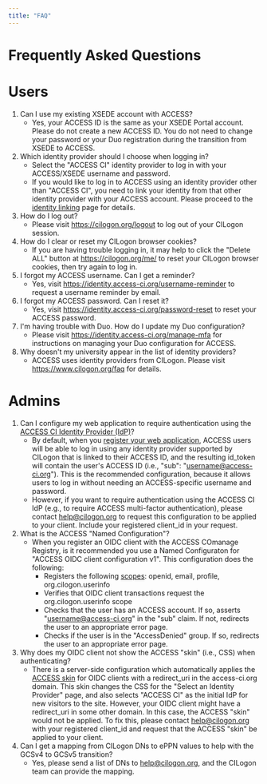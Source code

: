 ```yaml
---
title: "FAQ"
---
```


# Frequently Asked Questions

# Users

1. Can I use my existing XSEDE account with ACCESS?
   - Yes, your ACCESS ID is the same as your XSEDE Portal account. Please do not create a
     new ACCESS ID. You do not need to change your password or your Duo registration
     during the transition from XSEDE to ACCESS.
2. Which identity provider should I choose when logging in?
   - Select the "ACCESS CI" identity provider to log in with your ACCESS/XSEDE username and password.
   - If you would like to log in to ACCESS using an identity provider other than "ACCESS CI", you need to link your identity from that other identity provider with your ACCESS account. Please proceed to the [identity linking](/id-linking) page for details.
3. How do I log out?
   - Please visit <https://cilogon.org/logout> to log out of your CILogon session.
4. How do I clear or reset my CILogon browser cookies?
   - If you are having trouble logging in, it may help to click the "Delete ALL" button at <https://cilogon.org/me/> to reset your CILogon browser cookies, then try again to log in. 
5. I forgot my ACCESS username. Can I get a reminder?
   - Yes, visit <https://identity.access-ci.org/username-reminder> to request a username reminder by email.
6. I forgot my ACCESS password. Can I reset it?
   - Yes, visit <https://identity.access-ci.org/password-reset> to reset your ACCESS password.
7. I'm having trouble with Duo. How do I update my Duo configuration?
   - Please visit <https://identity.access-ci.org/manage-mfa> for instructions on managing your Duo configuration for ACCESS.
8. Why doesn't my university appear in the list of identity providers?
   - ACCESS uses identity providers from CILogon. Please visit <https://www.cilogon.org/faq> for details.

# Admins

1. Can I configure my web application to require authentication using the
   [ACCESS CI Identity Provider (IdP)](/about-access-idp)?
   - By default, when you [register your web application](/register-app), ACCESS users
     will be able to log in using any identity provider supported by CILogon that is
     linked to their ACCESS ID, and the resulting id\_token will contain the user's ACCESS
     ID (i.e., "sub": "username@access-ci.org"). This is the recommended configuration,
     because it allows users to log in without needing an ACCESS-specific username and
     password.
   - However, if you want to require authentication using the ACCESS CI IdP (e.g., to
     require ACCESS multi-factor authentication), please contact
     [help@cilogon.org](mailto:help@cilogon.org) to request this configuration to be
     applied to your client. Include your registered client\_id in your request.
1. What is the ACCESS "Named Configuration"?
   - When you register an OIDC client with the ACCESS COmanage Registry, is it recommended
     you use a Named Configuraton for "ACCESS OIDC client configuration v1". This
     configuration does the following:
     - Registers the following [scopes](https://www.cilogon.org/oidc#h.p_PEQXL8QUjsQm):
       openid, email, profile, org.cilogon.userinfo 
     - Verifies that OIDC client transactions request the org.cilogon.userinfo scope
     - Checks that the user has an ACCESS account. If so, asserts
       "username@access-ci.org" in the "sub" claim. If not, redirects the user to
       an appropriate error page.
     - Checks if the user is in the "AccessDenied" group. If so, redirects the user to an
       appropriate error page.
1. Why does my OIDC client not show the ACCESS "skin" (i.e., CSS) when authenticating?
   - There is a server-side configuration which automatically applies the
     [ACCESS skin](https://cilogon.org/?skin=access) for OIDC clients with a
     redirect_uri in the access-ci.org domain. This skin changes the CSS for the "Select
     an Identity Provider" page, and also selects "ACCESS CI" as the initial IdP for new
     visitors to the site. However, your OIDC client might have a redirect_uri in some
     other domain. In this case, the ACCESS "skin" would not be applied. To fix this,
     please contact [help@cilogon.org](mailto:help@cilogon.org) with your registered
     client\_id and request that the ACCESS "skin" be applied to your client.
1. Can I get a mapping from CILogon DNs to ePPN values to help with the GCSv4 to GCSv5
   transition?
   - Yes, please send a list of DNs to [help@cilogon.org](mailto:help@cilogon.org), and
     the CILogon team can provide the mapping.
